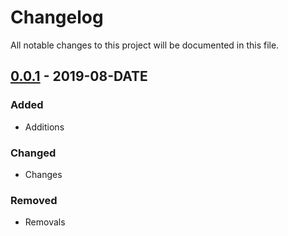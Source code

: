 # Changelog

All notable changes to this project will be documented in this file.

## [0.0.1] - 2019-08-DATE

### Added

- Additions

### Changed

- Changes

### Removed

- Removals

[0.0.1]: https://github.com/cooperbarth/Apollo-client/releases/tag/v0.0.1
